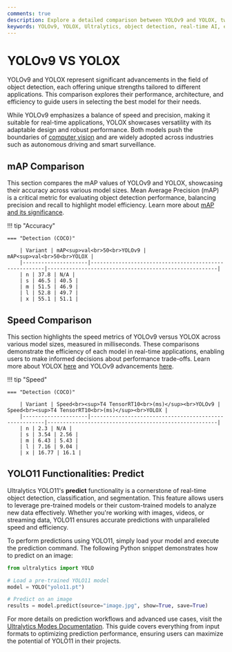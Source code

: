 ```yaml
---
comments: true
description: Explore a detailed comparison between YOLOv9 and YOLOX, two cutting-edge models in object detection. Discover their performance in terms of accuracy, efficiency, and suitability for real-time AI and edge AI applications, powered by advancements in computer vision.
keywords: YOLOv9, YOLOX, Ultralytics, object detection, real-time AI, edge AI, computer vision, model comparison
---
```


# YOLOv9 VS YOLOX

YOLOv9 and YOLOX represent significant advancements in the field of object detection, each offering unique strengths tailored to different applications. This comparison explores their performance, architecture, and efficiency to guide users in selecting the best model for their needs.

While YOLOv9 emphasizes a balance of speed and precision, making it suitable for real-time applications, YOLOX showcases versatility with its adaptable design and robust performance. Both models push the boundaries of [computer vision](https://docs.ultralytics.com/tasks/) and are widely adopted across industries such as autonomous driving and smart surveillance.

## mAP Comparison

This section compares the mAP values of YOLOv9 and YOLOX, showcasing their accuracy across various model sizes. Mean Average Precision (mAP) is a critical metric for evaluating object detection performance, balancing precision and recall to highlight model efficiency. Learn more about [mAP and its significance](https://www.ultralytics.com/glossary/mean-average-precision-map).

!!! tip "Accuracy"

    === "Detection (COCO)"

    	| Variant | mAP<sup>val<br>50<br>YOLOv9 | mAP<sup>val<br>50<br>YOLOX |
    	|---------------------|-------------------------------------------------------|-------------------------------------------------------|
    	| n | 37.8 | N/A |
    	| s | 46.5 | 40.5 |
    	| m | 51.5 | 46.9 |
    	| l | 52.8 | 49.7 |
    	| x | 55.1 | 51.1 |


## Speed Comparison

This section highlights the speed metrics of YOLOv9 versus YOLOX across various model sizes, measured in milliseconds. These comparisons demonstrate the efficiency of each model in real-time applications, enabling users to make informed decisions about performance trade-offs. Learn more about YOLOX [here](https://github.com/Megvii-BaseDetection/YOLOX) and YOLOv9 advancements [here](https://docs.ultralytics.com/models/yolov10/).

!!! tip "Speed"

    === "Detection (COCO)"

    	| Variant | Speed<br><sup>T4 TensorRT10<br>(ms)</sup><br>YOLOv9 | Speed<br><sup>T4 TensorRT10<br>(ms)</sup><br>YOLOX |
    	|---------------------|-------------------------------------------------------|-------------------------------------------------------|
    	| n | 2.3 | N/A |
    	| s | 3.54 | 2.56 |
    	| m | 6.43 | 5.43 |
    	| l | 7.16 | 9.04 |
    	| x | 16.77 | 16.1 |

## YOLO11 Functionalities: Predict

Ultralytics YOLO11's **predict** functionality is a cornerstone of real-time object detection, classification, and segmentation. This feature allows users to leverage pre-trained models or their custom-trained models to analyze new data effectively. Whether you're working with images, videos, or streaming data, YOLO11 ensures accurate predictions with unparalleled speed and efficiency.

To perform predictions using YOLO11, simply load your model and execute the prediction command. The following Python snippet demonstrates how to predict on an image:

```python
from ultralytics import YOLO

# Load a pre-trained YOLO11 model
model = YOLO("yolo11.pt")

# Predict on an image
results = model.predict(source="image.jpg", show=True, save=True)
```

For more details on prediction workflows and advanced use cases, visit the [Ultralytics Modes Documentation](https://docs.ultralytics.com/modes/). This guide covers everything from input formats to optimizing prediction performance, ensuring users can maximize the potential of YOLO11 in their projects.
